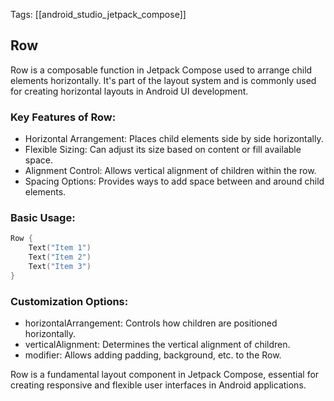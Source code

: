 Tags: [[android_studio_jetpack_compose]]

## Row

Row is a composable function in Jetpack Compose used to arrange child elements horizontally. It's part of the layout system and is commonly used for creating horizontal layouts in Android UI development.

### Key Features of Row:

- Horizontal Arrangement: Places child elements side by side horizontally.
- Flexible Sizing: Can adjust its size based on content or fill available space.
- Alignment Control: Allows vertical alignment of children within the row.
- Spacing Options: Provides ways to add space between and around child elements.

### Basic Usage:

```kotlin
Row {
    Text("Item 1")
    Text("Item 2")
    Text("Item 3")
}
```

### Customization Options:

- horizontalArrangement: Controls how children are positioned horizontally.
- verticalAlignment: Determines the vertical alignment of children.
- modifier: Allows adding padding, background, etc. to the Row.

Row is a fundamental layout component in Jetpack Compose, essential for creating responsive and flexible user interfaces in Android applications.
